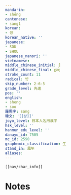 ```yaml
---
mandarin:
- shēng
cantonese:
- sang1
korean:
- 생
korean_native: ''
japanese:
- SOU
- SHOU
japanese_nanori: ''
vietnamese:
middle_chinese_initial: ʃ
middle_chinese_final: ɣæŋ
stroke_count: 11
radical: 竹
skip_number: 2-6-5
grade_level: 先進
pos: ''
english:
- sheng
- soo
羅馬字: sang
韓文: '[[상]]'
joyo_level: 日本人名用漢字
hsk_level: ''
hanmun_edu_level: ''
danayo_id: 7505
mc_id: 2590
graphemic_classification: 生
stand_in: 鳳笙
aliases:
---
```

```meta-bind-embed
[[nav/char_info]]
```

# Notes
